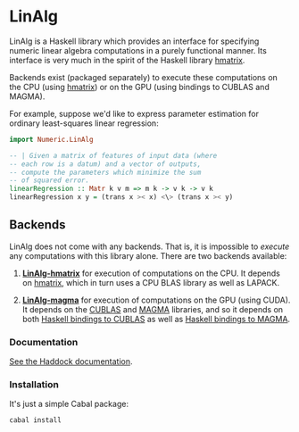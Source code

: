 LinAlg
======

LinAlg is a Haskell library which provides an interface for
specifying numeric linear algebra computations in a purely
functional manner. Its interface is very much in the spirit of the Haskell
library
[hmatrix](http://hackage.haskell.org/package/hmatrix).

Backends exist (packaged separately) to execute these computations on the
CPU (using [hmatrix](http://hackage.haskell.org/package/hmatrix)) or on
the GPU (using bindings to CUBLAS and MAGMA).

For example, suppose we'd like to express parameter estimation
for ordinary least-squares linear regression:

```Haskell
import Numeric.LinAlg

-- | Given a matrix of features of input data (where
-- each row is a datum) and a vector of outputs,
-- compute the parameters which minimize the sum
-- of squared error.
linearRegression :: Matr k v m => m k -> v k -> v k
linearRegression x y = (trans x >< x) <\> (trans x >< y)
```

Backends
--------

LinAlg does not come with any backends. That is, it is
impossible to *execute* any computations with this library
alone. There are two backends available:

1. **[LinAlg-hmatrix](https://github.com/bmsherman/LinAlg-hmatrix)**
for execution of computations on the CPU. It depends on 
[hmatrix](http://hackage.haskell.org/package/hmatrix), which
in turn uses a CPU BLAS library as well as LAPACK.

2. **[LinAlg-magma](https://github.com/bmsherman/LinAlg-magma)** for
execution of computations on the GPU (using CUDA). It depends
on the 
[CUBLAS](https://developer.nvidia.com/cuBLAS) and 
[MAGMA](http://icl.cs.utk.edu/magma/) libraries, and so it depends on both
[Haskell bindings to CUBLAS](https://github.com/bmsherman/cublas)
as well as
[Haskell bindings to MAGMA](https://github.com/bmsherman/magma-gpu).

### Documentation

[See the Haddock documentation](http://bmsherman.github.io/haddock/LinAlg/index.html).

### Installation

It's just a simple Cabal package:
```shell
cabal install
```
